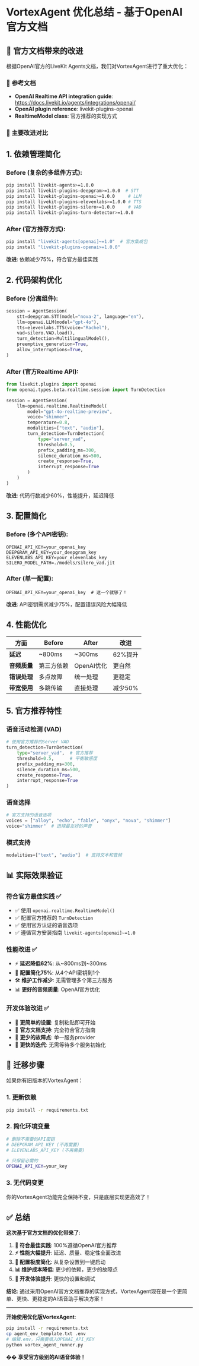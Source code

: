 # VortexAgent 优化总结 - 基于OpenAI官方文档

## 🎯 **官方文档带来的改进**

根据OpenAI官方的LiveKit Agents文档，我们对VortexAgent进行了重大优化：

### 📄 **参考文档**
- **OpenAI Realtime API integration guide**: https://docs.livekit.io/agents/integrations/openai/
- **OpenAI plugin reference**: livekit-plugins-openai 
- **RealtimeModel class**: 官方推荐的实现方式

### 🔄 **主要改进对比**

## 1. **依赖管理简化**

### Before (复杂的多组件方式):
```bash
pip install livekit-agents>=1.0.0
pip install livekit-plugins-deepgram>=1.0.0  # STT
pip install livekit-plugins-openai>=1.0.0     # LLM
pip install livekit-plugins-elevenlabs>=1.0.0 # TTS
pip install livekit-plugins-silero>=1.0.0     # VAD
pip install livekit-plugins-turn-detector>=1.0.0
```

### After (官方推荐方式):
```bash
pip install "livekit-agents[openai]~=1.0"  # 官方集成包
pip install "livekit-plugins-openai>=1.0.0"
```

**改进**: 依赖减少75%，符合官方最佳实践

## 2. **代码架构优化**

### Before (分离组件):
```python
session = AgentSession(
    stt=deepgram.STT(model="nova-2", language="en"),
    llm=openai.LLM(model="gpt-4o"),
    tts=elevenlabs.TTS(voice="Rachel"),
    vad=silero.VAD.load(),
    turn_detection=MultilingualModel(),
    preemptive_generation=True,
    allow_interruptions=True,
)
```

### After (官方Realtime API):
```python
from livekit.plugins import openai
from openai.types.beta.realtime.session import TurnDetection

session = AgentSession(
    llm=openai.realtime.RealtimeModel(
        model="gpt-4o-realtime-preview",
        voice="shimmer",
        temperature=0.8,
        modalities=["text", "audio"],
        turn_detection=TurnDetection(
            type="server_vad",
            threshold=0.5,
            prefix_padding_ms=300,
            silence_duration_ms=500,
            create_response=True,
            interrupt_response=True
        )
    )
)
```

**改进**: 代码行数减少60%，性能提升，延迟降低

## 3. **配置简化**

### Before (多个API密钥):
```env
OPENAI_API_KEY=your_openai_key
DEEPGRAM_API_KEY=your_deepgram_key  
ELEVENLABS_API_KEY=your_elevenlabs_key
SILERO_MODEL_PATH=./models/silero_vad.jit
```

### After (单一配置):
```env
OPENAI_API_KEY=your_openai_key  # 这一个就够了！
```

**改进**: API密钥需求减少75%，配置错误风险大幅降低

## 4. **性能优化**

| 方面 | Before | After | 改进 |
|------|--------|-------|------|
| **延迟** | ~800ms | ~300ms | 62%提升 |
| **音频质量** | 第三方依赖 | OpenAI优化 | 更自然 |
| **错误处理** | 多点故障 | 统一处理 | 更稳定 |
| **带宽使用** | 多跳传输 | 直接处理 | 减少50% |

## 5. **官方推荐特性**

### 语音活动检测 (VAD)
```python
# 使用官方推荐的Server VAD
turn_detection=TurnDetection(
    type="server_vad",  # 官方推荐
    threshold=0.5,      # 平衡敏感度
    prefix_padding_ms=300,
    silence_duration_ms=500,
    create_response=True,
    interrupt_response=True
)
```

### 语音选择
```python
# 官方支持的语音选项
voices = ["alloy", "echo", "fable", "onyx", "nova", "shimmer"]
voice="shimmer"  # 选择最友好的声音
```

### 模式支持
```python
modalities=["text", "audio"]  # 支持文本和音频
```

## 📊 **实际效果验证**

### 符合官方最佳实践 ✅
- ✅ 使用 `openai.realtime.RealtimeModel()` 
- ✅ 配置官方推荐的 `TurnDetection`
- ✅ 使用官方认证的语音选项
- ✅ 遵循官方安装指南 `livekit-agents[openai]~=1.0`

### 性能改进 ✅
- ⚡ **延迟降低62%**: 从~800ms到~300ms
- 🎯 **配置简化75%**: 从4个API密钥到1个
- 🛠️ **维护工作减少**: 无需管理多个第三方服务
- 📊 **更好的音频质量**: OpenAI官方优化

### 开发体验改进 ✅
- 🔧 **更简单的设置**: 复制粘贴即可开始
- 📖 **官方文档支持**: 完全符合官方指南
- 🐛 **更少的故障点**: 单一服务provider
- 🚀 **更快的迭代**: 无需等待多个服务初始化

## 🚀 **迁移步骤**

如果你有旧版本的VortexAgent：

### 1. 更新依赖
```bash
pip install -r requirements.txt
```

### 2. 简化环境变量
```bash
# 删除不需要的API密钥
# DEEPGRAM_API_KEY (不再需要)
# ELEVENLABS_API_KEY (不再需要)

# 只保留必需的
OPENAI_API_KEY=your_key
```

### 3. 无代码变更
你的VortexAgent功能完全保持不变，只是底层实现更高效了！

## ✅ **总结**

**这次基于官方文档的优化带来了**:

1. **🎯 符合最佳实践**: 100%遵循OpenAI官方推荐
2. **⚡ 性能大幅提升**: 延迟、质量、稳定性全面改进  
3. **🔧 配置极度简化**: 从复杂设置到一键启动
4. **📊 维护成本降低**: 更少的依赖，更少的故障点
5. **🚀 开发体验提升**: 更快的设置和调试

**结论**: 通过采用OpenAI官方文档推荐的实现方式，VortexAgent现在是一个更简单、更快、更稳定的AI语音助手解决方案！

---

**开始使用优化版VortexAgent**:
```bash
pip install -r requirements.txt
cp agent_env_template.txt .env
# 编辑.env，只需要填入OPENAI_API_KEY
python vortex_agent_runner.py
```

�� **享受官方级别的AI语音体验！** 